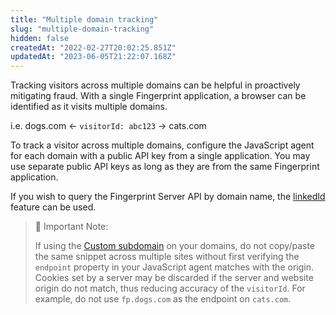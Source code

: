 ```yaml
---
title: "Multiple domain tracking"
slug: "multiple-domain-tracking"
hidden: false
createdAt: "2022-02-27T20:02:25.851Z"
updatedAt: "2023-06-05T21:22:07.168Z"
---
```

Tracking visitors across multiple domains can be helpful in proactively mitigating fraud. With a single Fingerprint application, a browser can be identified as it visits multiple domains.

i.e. dogs.com ← `visitorId: abc123` → cats.com

To track a visitor across multiple domains, configure the JavaScript agent for each domain with a public API key from a single application. You may use separate public API keys as long as they are from the same Fingerprint application.

If you wish to query the Fingerprint Server API by domain name, the [linkedId](https://dev.fingerprintjs.com/docs/js-agent#linkedid) feature can be used.

> 🚧 Important Note:
> 
> If using the [Custom subdomain](https://dev.fingerprintjs.com/docs/subdomain-integration) on your domains, do not copy/paste the same snippet across multiple sites without first verifying the `endpoint` property in your JavaScript agent matches with the origin. Cookies set by a server may be discarded if the server and website origin do not match, thus reducing accuracy of the `visitorId`. For example, do not use `fp.dogs.com` as the endpoint on `cats.com`.